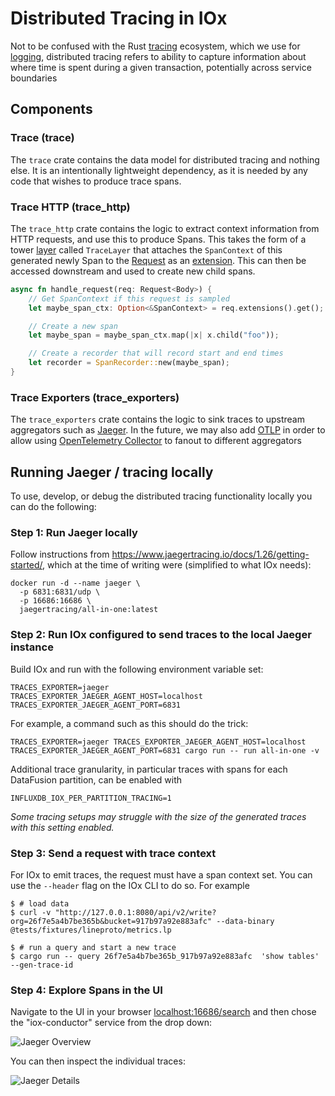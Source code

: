 # Distributed Tracing in IOx

Not to be confused with the Rust [tracing](https://docs.rs/tracing) ecosystem, which we use for [logging](logging.md),
distributed tracing refers to ability to capture information about where time is spent during a given transaction,
potentially across service boundaries

## Components

### Trace (trace)

The `trace` crate contains the data model for distributed tracing and nothing else. It is an intentionally lightweight
dependency, as it is needed by any code that wishes to produce trace spans.

### Trace HTTP (trace_http)

The `trace_http` crate contains the logic to extract context information from HTTP requests, and use this to produce
Spans. This takes the form of a tower [layer] called `TraceLayer` that attaches the `SpanContext` of this generated
newly Span to the [Request] as an [extension]. This can then be accessed downstream and used to create new child spans.

```rust
async fn handle_request(req: Request<Body>) {
    // Get SpanContext if this request is sampled
    let maybe_span_ctx: Option<&SpanContext> = req.extensions().get();

    // Create a new span
    let maybe_span = maybe_span_ctx.map(|x| x.child("foo"));

    // Create a recorder that will record start and end times
    let recorder = SpanRecorder::new(maybe_span);
}
```

[layer]: https://docs.rs/tower/0.4.8/tower/trait.Layer.html

[Request]: https://docs.rs/http/0.2.5/http/request/struct.Request.html

[extension]: https://docs.rs/http/0.2.5/http/request/struct.Request.html#method.extensions

### Trace Exporters (trace_exporters)

The `trace_exporters` crate contains the logic to sink traces to upstream aggregators such as [Jaeger]. In the future,
we may also add [OTLP] in order to allow using [OpenTelemetry Collector] to fanout to different aggregators

[Jaeger]: https://www.jaegertracing.io

[OTLP]: https://github.com/open-telemetry/opentelemetry-specification/blob/main/specification/protocol/otlp.md

[OpenTelemetry Collector]: https://github.com/open-telemetry/opentelemetry-collector

## Running Jaeger / tracing locally

To use, develop, or debug the distributed tracing functionality locally you can do the following:

### Step 1: Run Jaeger locally

Follow instructions from https://www.jaegertracing.io/docs/1.26/getting-started/, which at the time of writing were
(simplified to what IOx needs):

```shell
docker run -d --name jaeger \
  -p 6831:6831/udp \
  -p 16686:16686 \
  jaegertracing/all-in-one:latest
```

### Step 2: Run IOx configured to send traces to the local Jaeger instance

Build IOx and run with the following environment variable set:

```text
TRACES_EXPORTER=jaeger
TRACES_EXPORTER_JAEGER_AGENT_HOST=localhost
TRACES_EXPORTER_JAEGER_AGENT_PORT=6831
```

For example, a command such as this should do the trick:

```shell
TRACES_EXPORTER=jaeger TRACES_EXPORTER_JAEGER_AGENT_HOST=localhost TRACES_EXPORTER_JAEGER_AGENT_PORT=6831 cargo run -- run all-in-one -v
```

Additional trace granularity, in particular traces with spans for each DataFusion partition, can be enabled with

```
INFLUXDB_IOX_PER_PARTITION_TRACING=1
```

_Some tracing setups may struggle with the size of the generated traces with this setting enabled._

### Step 3: Send a request with trace context

For IOx to emit traces, the request must have a span context set. You can use the `--header` flag on the IOx CLI to do
so. For example

```shell
$ # load data
$ curl -v "http://127.0.0.1:8080/api/v2/write?org=26f7e5a4b7be365b&bucket=917b97a92e883afc" --data-binary @tests/fixtures/lineproto/metrics.lp

$ # run a query and start a new trace
$ cargo run -- query 26f7e5a4b7be365b_917b97a92e883afc  'show tables' --gen-trace-id
```

### Step 4: Explore Spans in the UI

Navigate to the UI in your browser [localhost:16686/search](http://localhost:16686/search) and then chose the "iox-conductor" service from the
drop down:

![Jaeger Overview](images/jaeger_overview.png)

You can then inspect the individual traces:

![Jaeger Details](images/jaeger_details.png)
